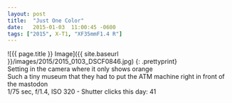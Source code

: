 ```yaml
---
layout: post
title:  "Just One Color"
date:   2015-01-03  11:00:45 -0600
tags: ["2015", X-T1, "XF35mmF1.4 R"]
---
```

![{{ page.title }} Image]({{ site.baseurl }}/images/2015/2015_0103_DSCF0846.jpg)
{: .prettyprint}  
Setting in the camera where it only shows orange  
Such a tiny museum that they had to put the ATM machine right in front of the mastodon  
1/75 sec, f/1.4, ISO 320 - Shutter clicks this day: 41